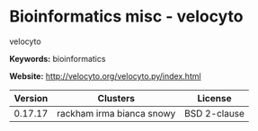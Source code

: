 # Bioinformatics misc - velocyto

velocyto

**Keywords:** bioinformatics

**Website:** <http://velocyto.org/velocyto.py/index.html>

| Version | Clusters | License |
| ------- | -------- | ------- |
| 0.17.17 | rackham irma bianca snowy | BSD 2-clause |
